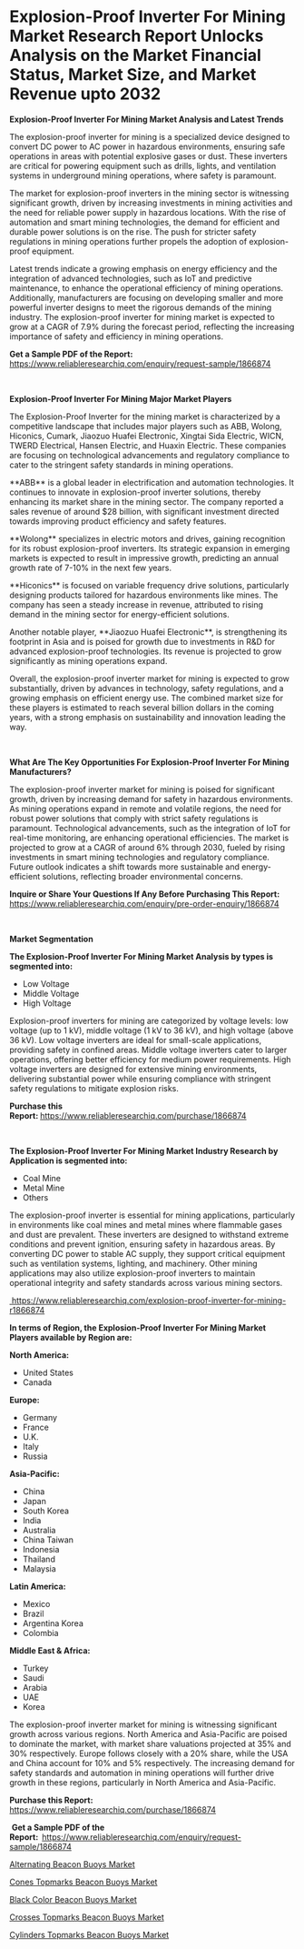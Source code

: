 <p><h1>Explosion-Proof Inverter For Mining Market Research Report Unlocks Analysis on the Market Financial Status, Market Size, and Market Revenue upto 2032</h1></p><p><strong>Explosion-Proof Inverter For Mining Market Analysis and Latest Trends</strong></p>
<p><p>The explosion-proof inverter for mining is a specialized device designed to convert DC power to AC power in hazardous environments, ensuring safe operations in areas with potential explosive gases or dust. These inverters are critical for powering equipment such as drills, lights, and ventilation systems in underground mining operations, where safety is paramount.</p><p>The market for explosion-proof inverters in the mining sector is witnessing significant growth, driven by increasing investments in mining activities and the need for reliable power supply in hazardous locations. With the rise of automation and smart mining technologies, the demand for efficient and durable power solutions is on the rise. The push for stricter safety regulations in mining operations further propels the adoption of explosion-proof equipment.</p><p>Latest trends indicate a growing emphasis on energy efficiency and the integration of advanced technologies, such as IoT and predictive maintenance, to enhance the operational efficiency of mining operations. Additionally, manufacturers are focusing on developing smaller and more powerful inverter designs to meet the rigorous demands of the mining industry. The explosion-proof inverter for mining market is expected to grow at a CAGR of 7.9% during the forecast period, reflecting the increasing importance of safety and efficiency in mining operations.</p></p>
<p><strong>Get a Sample PDF of the Report:&nbsp;</strong> <a href="https://www.reliableresearchiq.com/enquiry/request-sample/1866874?utm_campaign=1141&utm_medium=2&utm_source=Github&utm_content=ia&utm_term=28022025&utm_id=explosion-proof-inverter-for-mining">https://www.reliableresearchiq.com/enquiry/request-sample/1866874</a></p>
<p>&nbsp;</p>
<p><strong>Explosion-Proof Inverter For Mining Major Market Players</strong></p>
<p><p>The Explosion-Proof Inverter for the mining market is characterized by a competitive landscape that includes major players such as ABB, Wolong, Hiconics, Cumark, Jiaozuo Huafei Electronic, Xingtai Sida Electric, WICN, TWERD Electrical, Hansen Electric, and Huaxin Electric. These companies are focusing on technological advancements and regulatory compliance to cater to the stringent safety standards in mining operations.</p><p>**ABB** is a global leader in electrification and automation technologies. It continues to innovate in explosion-proof inverter solutions, thereby enhancing its market share in the mining sector. The company reported a sales revenue of around $28 billion, with significant investment directed towards improving product efficiency and safety features.</p><p>**Wolong** specializes in electric motors and drives, gaining recognition for its robust explosion-proof inverters. Its strategic expansion in emerging markets is expected to result in impressive growth, predicting an annual growth rate of 7-10% in the next few years.</p><p>**Hiconics** is focused on variable frequency drive solutions, particularly designing products tailored for hazardous environments like mines. The company has seen a steady increase in revenue, attributed to rising demand in the mining sector for energy-efficient solutions.</p><p>Another notable player, **Jiaozuo Huafei Electronic**, is strengthening its footprint in Asia and is poised for growth due to investments in R&D for advanced explosion-proof technologies. Its revenue is projected to grow significantly as mining operations expand.</p><p>Overall, the explosion-proof inverter market for mining is expected to grow substantially, driven by advances in technology, safety regulations, and a growing emphasis on efficient energy use. The combined market size for these players is estimated to reach several billion dollars in the coming years, with a strong emphasis on sustainability and innovation leading the way.</p></p>
<p>&nbsp;</p>
<p><strong>What Are The Key Opportunities For Explosion-Proof Inverter For Mining Manufacturers?</strong></p>
<p><p>The explosion-proof inverter market for mining is poised for significant growth, driven by increasing demand for safety in hazardous environments. As mining operations expand in remote and volatile regions, the need for robust power solutions that comply with strict safety regulations is paramount. Technological advancements, such as the integration of IoT for real-time monitoring, are enhancing operational efficiencies. The market is projected to grow at a CAGR of around 6% through 2030, fueled by rising investments in smart mining technologies and regulatory compliance. Future outlook indicates a shift towards more sustainable and energy-efficient solutions, reflecting broader environmental concerns.</p></p>
<p><strong>Inquire or Share Your Questions If Any Before Purchasing This Report:</strong> <a href="https://www.reliableresearchiq.com/enquiry/pre-order-enquiry/1866874?utm_campaign=1141&utm_medium=2&utm_source=Github&utm_content=ia&utm_term=28022025&utm_id=explosion-proof-inverter-for-mining">https://www.reliableresearchiq.com/enquiry/pre-order-enquiry/1866874</a></p>
<p>&nbsp;</p>
<p><strong>Market Segmentation</strong></p>
<p><strong>The Explosion-Proof Inverter For Mining Market Analysis by types is segmented into:</strong></p>
<p><ul><li>Low Voltage</li><li>Middle Voltage</li><li>High Voltage</li></ul></p>
<p><p>Explosion-proof inverters for mining are categorized by voltage levels: low voltage (up to 1 kV), middle voltage (1 kV to 36 kV), and high voltage (above 36 kV). Low voltage inverters are ideal for small-scale applications, providing safety in confined areas. Middle voltage inverters cater to larger operations, offering better efficiency for medium power requirements. High voltage inverters are designed for extensive mining environments, delivering substantial power while ensuring compliance with stringent safety regulations to mitigate explosion risks.</p></p>
<p><strong>Purchase this Report:&nbsp;</strong><a href="https://www.reliableresearchiq.com/purchase/1866874?utm_campaign=1141&utm_medium=2&utm_source=Github&utm_content=ia&utm_term=28022025&utm_id=explosion-proof-inverter-for-mining">https://www.reliableresearchiq.com/purchase/1866874</a></p>
<p>&nbsp;</p>
<p><strong>The Explosion-Proof Inverter For Mining Market Industry Research by Application is segmented into:</strong></p>
<p><ul><li>Coal Mine</li><li>Metal Mine</li><li>Others</li></ul></p>
<p><p>The explosion-proof inverter is essential for mining applications, particularly in environments like coal mines and metal mines where flammable gases and dust are prevalent. These inverters are designed to withstand extreme conditions and prevent ignition, ensuring safety in hazardous areas. By converting DC power to stable AC supply, they support critical equipment such as ventilation systems, lighting, and machinery. Other mining applications may also utilize explosion-proof inverters to maintain operational integrity and safety standards across various mining sectors.</p></p>
<p><a href="https://www.reliableresearchiq.com/explosion-proof-inverter-for-mining-r1866874?utm_campaign=1141&utm_medium=2&utm_source=Github&utm_content=ia&utm_term=28022025&utm_id=explosion-proof-inverter-for-mining">&nbsp;https://www.reliableresearchiq.com/explosion-proof-inverter-for-mining-r1866874</a></p>
<p><strong>In terms of Region, the Explosion-Proof Inverter For Mining Market Players available by Region are:</strong></p>
<p>
    <p> <strong> North America: </strong>
        <ul>
            <li>United States</li>
            <li>Canada</li>
        </ul>
        </p> 
    <p> <strong> Europe: </strong>
        <ul>
            <li>Germany</li>
            <li>France</li>
            <li>U.K.</li>
            <li>Italy</li>
            <li>Russia</li>
        </ul>
        </p> 
    <p> <strong> Asia-Pacific: </strong>
        <ul>
            <li>China</li>
            <li>Japan</li>
            <li>South Korea</li>
            <li>India</li>
            <li>Australia</li>
            <li>China Taiwan</li>
            <li>Indonesia</li>
            <li>Thailand</li>
            <li>Malaysia</li>
        </ul>
        </p> 
    <p> <strong> Latin America: </strong>
        <ul>
            <li>Mexico</li>
            <li>Brazil</li>
            <li>Argentina Korea</li>
            <li>Colombia</li>
        </ul>
        </p> 
    <p> <strong> Middle East & Africa: </strong>
        <ul>
            <li>Turkey</li>
            <li>Saudi</li>
            <li>Arabia</li>
            <li>UAE</li>
            <li>Korea</li>
        </ul>
    </p>
    </p>
<p><p>The explosion-proof inverter market for mining is witnessing significant growth across various regions. North America and Asia-Pacific are poised to dominate the market, with market share valuations projected at 35% and 30% respectively. Europe follows closely with a 20% share, while the USA and China account for 10% and 5% respectively. The increasing demand for safety standards and automation in mining operations will further drive growth in these regions, particularly in North America and Asia-Pacific.</p></p>
<p><strong>Purchase this Report: </strong><a href="https://www.reliableresearchiq.com/purchase/1866874?utm_campaign=1141&utm_medium=2&utm_source=Github&utm_content=ia&utm_term=28022025&utm_id=explosion-proof-inverter-for-mining">https://www.reliableresearchiq.com/purchase/1866874</a></p>
<p>&nbsp;<strong>Get a Sample PDF of the Report:&nbsp;&nbsp;</strong><a href="https://www.reliableresearchiq.com/enquiry/request-sample/1866874?utm_campaign=1141&utm_medium=2&utm_source=Github&utm_content=ia&utm_term=28022025&utm_id=explosion-proof-inverter-for-mining">https://www.reliableresearchiq.com/enquiry/request-sample/1866874</a></p>
<p><strong></strong></p>
<p><p><a href="https://github.com/zappasuccofz/Market-Research-Report-List-1/blob/main/alternating-beacon-buoys-market.md?utm_campaign=1141&utm_medium=2&utm_source=Github&utm_content=ia&utm_term=28022025&utm_id=explosion-proof-inverter-for-mining">Alternating Beacon Buoys Market</a></p><p><a href="https://github.com/lamlebienz7j/Market-Research-Report-List-1/blob/main/cones-topmarks-beacon-buoys-market.md?utm_campaign=1141&utm_medium=2&utm_source=Github&utm_content=ia&utm_term=28022025&utm_id=explosion-proof-inverter-for-mining">Cones Topmarks Beacon Buoys Market</a></p><p><a href="https://github.com/popoialraih3/Market-Research-Report-List-1/blob/main/black-color-beacon-buoys-market.md?utm_campaign=1141&utm_medium=2&utm_source=Github&utm_content=ia&utm_term=28022025&utm_id=explosion-proof-inverter-for-mining">Black Color Beacon Buoys Market</a></p><p><a href="https://github.com/haajipauget/Market-Research-Report-List-1/blob/main/crosses-topmarks-beacon-buoys-market.md?utm_campaign=1141&utm_medium=2&utm_source=Github&utm_content=ia&utm_term=28022025&utm_id=explosion-proof-inverter-for-mining">Crosses Topmarks Beacon Buoys Market</a></p><p><a href="https://github.com/sanokdagada01/Market-Research-Report-List-1/blob/main/cylinders-topmarks-beacon-buoys-market.md?utm_campaign=1141&utm_medium=2&utm_source=Github&utm_content=ia&utm_term=28022025&utm_id=explosion-proof-inverter-for-mining">Cylinders Topmarks Beacon Buoys Market</a></p></p>